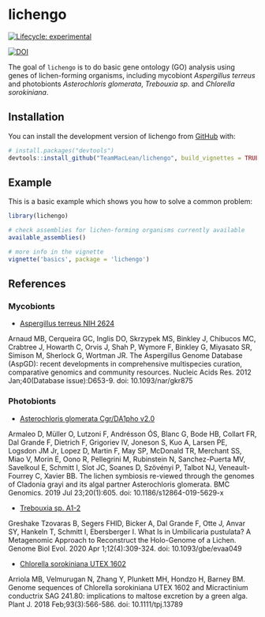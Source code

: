 # lichengo

<!-- badges: start -->
[![Lifecycle: experimental](https://img.shields.io/badge/lifecycle-experimental-orange.svg)](https://lifecycle.r-lib.org/articles/stages.html#experimental)

[![DOI](https://zenodo.org/badge/DOI/10.1234/lichen.go.svg)](https://zenodo.org/record/6653248)
<!-- badges: end -->



The goal of `lichengo` is to do basic gene ontology (GO) analysis using genes of lichen-forming organisms,  including mycobiont _Aspergillus terreus_ and photobionts _Asterochloris glomerata_, _Trebouxia sp._ and _Chlorella sorokiniana_.

## Installation

You can install the development version of lichengo from [GitHub](https://github.com/) with:

``` r
# install.packages("devtools")
devtools::install_github("TeamMacLean/lichengo", build_vignettes = TRUE)
```

## Example

This is a basic example which shows you how to solve a common problem:

``` r
library(lichengo)

# check assemblies for lichen-forming organisms currently available
available_assemblies()

# more info in the vignette
vignette('basics', package = 'lichengo')
```

## References

### Mycobionts

- [Aspergillus terreus NIH 2624](https://mycocosm.jgi.doe.gov/Aspte1/Aspte1.home.html)

Arnaud MB, Cerqueira GC, Inglis DO, Skrzypek MS, Binkley J, Chibucos MC, Crabtree J, Howarth C, Orvis J, Shah P, Wymore F, Binkley G, Miyasato SR, Simison M, Sherlock G, Wortman JR. The Aspergillus Genome Database (AspGD): recent developments in comprehensive multispecies curation, comparative genomics and community resources. Nucleic Acids Res. 2012 Jan;40(Database issue):D653-9. doi: 10.1093/nar/gkr875

### Photobionts

- [Asterochloris glomerata Cgr/DA1pho v2.0](https://genome.jgi.doe.gov/portal/Astpho2/Astpho2.download.html)

Armaleo D, Müller O, Lutzoni F, Andrésson ÓS, Blanc G, Bode HB, Collart FR, Dal Grande F, Dietrich F, Grigoriev IV, Joneson S, Kuo A, Larsen PE, Logsdon JM Jr, Lopez D, Martin F, May SP, McDonald TR, Merchant SS, Miao V, Morin E, Oono R, Pellegrini M, Rubinstein N, Sanchez-Puerta MV, Savelkoul E, Schmitt I, Slot JC, Soanes D, Szövényi P, Talbot NJ, Veneault-Fourrey C, Xavier BB. The lichen symbiosis re-viewed through the genomes of Cladonia grayi and its algal partner Asterochloris glomerata. BMC Genomics. 2019 Jul 23;20(1):605. doi: 10.1186/s12864-019-5629-x

- [Trebouxia sp. A1-2](https://phycocosm.jgi.doe.gov/TrebA12_1/TrebA12_1.home.html)

Greshake Tzovaras B, Segers FHID, Bicker A, Dal Grande F, Otte J, Anvar SY, Hankeln T, Schmitt I, Ebersberger I. What Is in Umbilicaria pustulata? A Metagenomic Approach to Reconstruct the Holo-Genome of a Lichen. Genome Biol Evol. 2020 Apr 1;12(4):309-324. doi: 10.1093/gbe/evaa049

- [Chlorella sorokiniana UTEX 1602](https://phycocosm.jgi.doe.gov/Chloso1602_1/Chloso1602_1.home.html)

Arriola MB, Velmurugan N, Zhang Y, Plunkett MH, Hondzo H, Barney BM. Genome sequences of Chlorella sorokiniana UTEX 1602 and Micractinium conductrix SAG 241.80: implications to maltose excretion by a green alga. Plant J. 2018 Feb;93(3):566-586. doi: 10.1111/tpj.13789
